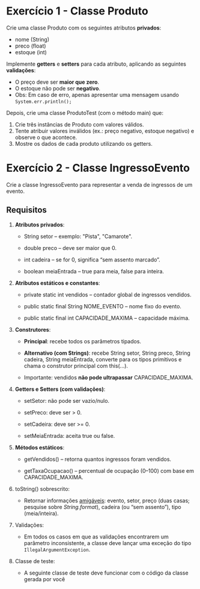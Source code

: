 # Exercício 1 - Classe Produto

Crie uma classe Produto com os seguintes atributos **privados**:

- nome (String)
- preco (float)
- estoque (int)

Implemente **getters** e **setters** para cada atributo, aplicando as seguintes **validações**:

- O preço deve ser **maior que zero**.
- O estoque não pode ser **negativo**.
- Obs: Em caso de erro, apenas apresentar uma mensagem usando `System.err.println();`

Depois, crie uma classe ProdutoTest (com o método main) que:

1. Crie três instâncias de Produto com valores válidos.
2. Tente atribuir valores inválidos (ex.: preço negativo, estoque negativo) e observe o que acontece.
3. Mostre os dados de cada produto utilizando os getters.

# Exercício 2 - Classe IngressoEvento

Crie a classe IngressoEvento para representar a venda de ingressos de um evento.

## Requisitos

1. **Atributos privados**:

   - String setor – exemplo: "Pista", "Camarote".

   - double preco – deve ser maior que 0.

   - int cadeira – se for 0, significa “sem assento marcado”.

   - boolean meiaEntrada – true para meia, false para inteira.

2. **Atributos estáticos e constantes**:

   - private static int vendidos – contador global de ingressos vendidos.

   - public static final String NOME_EVENTO – nome fixo do evento.

   - public static final int CAPACIDADE_MAXIMA – capacidade máxima.

3. **Construtores**:

   - **Principal**: recebe todos os parâmetros tipados.

   - **Alternativo (com Strings)**: recebe String setor, String preco, String cadeira, String meiaEntrada, converte para os tipos primitivos e chama o construtor principal com this(...).

   - Importante: vendidos **não pode ultrapassar** CAPACIDADE_MAXIMA.

4. **Getters e Setters (com validações)**:

   - setSetor: não pode ser vazio/nulo.

   - setPreco: deve ser > 0.

   - setCadeira: deve ser >= 0.

   - setMeiaEntrada: aceita true ou false.

5. **Métodos estáticos**:

   - getVendidos() – retorna quantos ingressos foram vendidos.

   - getTaxaOcupacao() – percentual de ocupação (0–100) com base em CAPACIDADE_MAXIMA.

6. toString() sobrescrito:

   - Retornar informações <u>amigáveis</u>: evento, setor, preço (duas casas; pesquise sobre *String.format*), cadeira (ou “sem assento”), tipo (meia/inteira).

7. Validações:
   - Em todos os casos em que as validações encontrarem um parâmetro inconsistente, a classe deve lançar uma exceção do tipo `IllegalArgumentException`.

8. Classe de teste:

   - A seguinte classe de teste deve funcionar com o código da classe gerada por você
